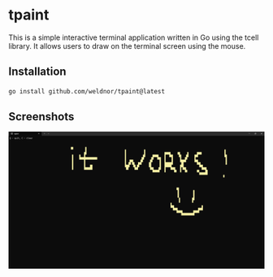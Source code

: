 # tpaint

This is a simple interactive terminal application written in Go using the tcell library. It allows users to draw on the terminal screen using the mouse.

## Installation

```bash
go install github.com/weldnor/tpaint@latest
```

## Screenshots

![screenshot1](docs/screenshot.png)